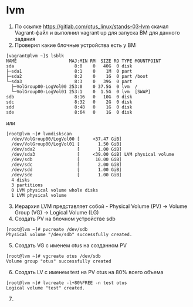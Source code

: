 # lvm

1. По ссылке https://gitlab.com/otus_linux/stands-03-lvm скачал Vagrant-файл и выполнил vagrant up для запуска ВМ для данного задания
2. Проверил какие блочные устройства есть у ВМ
```
[vagrant@lvm ~]$ lsblk
NAME                    MAJ:MIN RM  SIZE RO TYPE MOUNTPOINT
sda                       8:0    0   40G  0 disk
├─sda1                    8:1    0    1M  0 part
├─sda2                    8:2    0    1G  0 part /boot
└─sda3                    8:3    0   39G  0 part
  ├─VolGroup00-LogVol00 253:0    0 37.5G  0 lvm  /
  └─VolGroup00-LogVol01 253:1    0  1.5G  0 lvm  [SWAP]
sdb                       8:16   0   10G  0 disk
sdc                       8:32   0    2G  0 disk
sdd                       8:48   0    1G  0 disk
sde                       8:64   0    1G  0 disk
```
или 
```
[root@lvm ~]# lvmdiskscan
  /dev/VolGroup00/LogVol00 [     <37.47 GiB]
  /dev/VolGroup00/LogVol01 [       1.50 GiB]
  /dev/sda2                [       1.00 GiB]
  /dev/sda3                [     <39.00 GiB] LVM physical volume
  /dev/sdb                 [      10.00 GiB]
  /dev/sdc                 [       2.00 GiB]
  /dev/sdd                 [       1.00 GiB]
  /dev/sde                 [       1.00 GiB]
  4 disks
  3 partitions
  0 LVM physical volume whole disks
  1 LVM physical volume
  ```
  3. Иерархия LVM представляет собой - Physical Volume (PV) -> Volume Group (VG) -> Logical Volume (LG)
  4. Создать PV на блочном устройстве sdb
  ```
  [root@lvm ~]# pvcreate /dev/sdb
  Physical volume "/dev/sdb" successfully created.
  ```
  5. Создать VG с именем otus на созданном PV
  ```
  [root@lvm ~]# vgcreate otus /dev/sdb
  Volume group "otus" successfully created
  ```
  6. Создать LV с именем test на PV otus на 80% всего объема
  ```
  [root@lvm ~]# lvcreate -l+80%FREE -n test otus
  Logical volume "test" created.
  ```
  7. 
